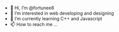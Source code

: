 - 👋 Hi, I’m @fortunee8
- 👀 I’m interested in web developing and designing
- 🌱 I’m currently learning C++ and Javascript
- 📫 How to reach me ...

<!---
fortunee8/fortunee8 is a ✨ special ✨ repository because its `README.md` (this file) appears on your GitHub profile.
You can click the Preview link to take a look at your changes.
--->
